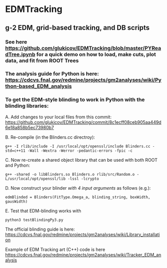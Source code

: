 # EDMTracking
## g-2 EDM, grid-based tracking, and DB scripts 

### See here https://github.com/glukicov/EDMTracking/blob/master/PYReadTree.ipynb for a quick demo on how to load, make cuts, plot data, and fit from ROOT Trees

### The analysis guide for Python is here: https://cdcvs.fnal.gov/redmine/projects/gm2analyses/wiki/Python-based_EDM_analysis

### To get the EDM-style blinding to work in Python with the blinding libraries: ### 
A. Add changes to your local files from this commit: https://github.com/glukicov/EDMTracking/commit/8c1ecff08ceb905aa449d6e18a858b5ec73980b7

B. Re-compile (in the Blinders.cc directroy):
```
g++ -I rlib/include -I /usr/local/opt/openssl/include Blinders.cc -std=c++11 -Wall -Wextra -Werror -pedantic-errors -fpic -c
```
C. Now re-create a shared object library that can be used with both ROOT and Python:
```
g++ -shared -o libBlinders.so Blinders.o rlib/src/Random.o -L/usr/local/opt/openssl/lib -lssl -lcrypto
```
D. Now construct your blinder *with 4 input arguments* as follows (e.g.):
```
edmBlinded = Blinders(FitType.Omega_a, blinding_string, boxWidth, gausWidth)
```
E. Test that EDM-blinding works with
```
python3 testBlindingPy3.py
```

The official blinding guide is here: https://cdcvs.fnal.gov/redmine/projects/gm2analyses/wiki/Library_installation 

Example of EDM Tracking art (C++) code is here https://cdcvs.fnal.gov/redmine/projects/gm2analyses/wiki/Tracker_EDM_analysis

